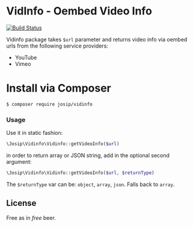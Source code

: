 # VidInfo - Oembed Video Info
[![Build Status](https://travis-ci.org/jopacicdev/vidinfo.svg?branch=master)](https://travis-ci.org/jopacicdev/vidinfo)

Vidinfo package takes `$url` parameter and returns video info via oembed urls from the following service providers:

  - YouTube
  - Vimeo



# Install via Composer
```sh
$ composer require josip/vidinfo
```



### Usage

Use it in static fashion:

```php
\Josip\Vidinfo\Vidinfo::getVideoInfo($url)
```
in order to return array or JSON string, add in the optional second argument:

```php
\Josip\Vidinfo\Vidinfo::getVideoInfo($url, $returnType)
```

The `$returnType` var can be: `object`, `array`, `json`. Falls back to `array`.


License
----

Free as in *free* beer.



